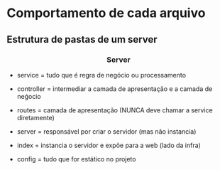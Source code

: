 # Comportamento de cada arquivo

## Estrutura de pastas de um server

<h3 align="center">Server</h3>

- service = tudo que é regra de negócio ou processamento

- controller = intermediar a camada de apresentação e a camada de neǵocio

- routes = camada de apresentação (NUNCA deve chamar a service diretamente)

- server = responsável por criar o servidor (mas não instancia)

- index = instancia o servidor e expõe para a web (lado da infra)

- config = tudo que for estático no projeto
